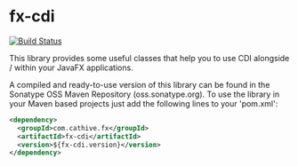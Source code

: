 fx-cdi
========

[![Build Status](https://travis-ci.org/cathive/fx-cdi.png)](https://travis-ci.org/cathive/fx-cdi)

This library provides some useful classes that help you to use
CDI alongside / within your JavaFX applications.

A compiled and ready-to-use version of this library can be found in the
Sonatype OSS Maven Repository (oss.sonatype.org). To use the library
in your Maven based projects just add the following lines to your
'pom.xml':

```xml
<dependency>
  <groupId>com.cathive.fx</groupId>
  <artifactId>fx-cdi</artifactId>
  <version>${fx-cdi.version}</version>
</dependency>
```
